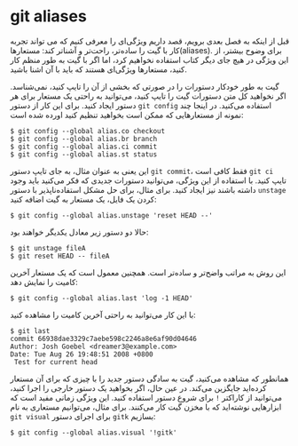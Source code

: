 # git aliases
قبل از اینکه به فصل بعدی برویم، قصد داریم ویژگی‌ای را معرفی کنیم که می تواند تجربه کار با گیت را ساده‌تر، راحت‌تر و آشناتر کند: مستعارها(aliases). برای وضوح بیشتر، از این ویژگی در هیچ جای دیگر کتاب استفاده نخواهیم کرد، اما اگر با گیت به طور منظم کار کنید، مستعار‌ها ویژگی‌ای هستند که باید با آن اشنا باشید.

گیت به طور خودکار دستورات را در صورتی که بخشی از آن را تایپ کنید، نمی‌شناسد. اگر نخواهید کل متن دستورات گیت را تایپ کنید، می‌توانید به راحتی یک مستعار برای هر دستور ایجاد کنید. برای این کار از دستور ``` git config ``` استفاده می‌کنید. در اینجا چند نمونه از مستعارهایی که ممکن است بخواهید تنظیم کنید اورده شده است:
```
$ git config --global alias.co checkout
$ git config --global alias.br branch
$ git config --global alias.ci commit
$ git config --global alias.st status
```
این یعنی به عنوان مثال،  به جای تایپ دستور ``` git commit ```، فقط کافی است ``` git ci ``` تایپ کنید. با استفاده از این ویژگی، می‌توانید دستورات جدیدی که فکر می‌کنید باید وجود داشته باشند نیز ایجاد کنید. برای مثال، برای حل مشکل استفاده‌ناپذیر با دستور ``` unstage ``` کردن یک فایل، یک مستعار به گیت اضافه کنید:
```
$ git config --global alias.unstage 'reset HEAD --'
```
حالا دو دستور زیر معادل یکدیگر خواهند بود:
```
$ git unstage fileA
$ git reset HEAD -- fileA
```
این روش به مراتب واضح‌تر و ساده‌تر است. همچنین معمول است که یک مستعار آخرین کامیت را نمایش دهد:
```
$ git config --global alias.last 'log -1 HEAD'
```
با این کار می‌توانید به راحتی آخرین کامیت را مشاهده کنید:
```
$ git last
commit 66938dae3329c7aebe598c2246a8e6af90d04646
Author: Josh Goebel <dreamer3@example.com>
Date: Tue Aug 26 19:48:51 2008 +0800
 Test for current head
```
همانطور که مشاهده می‌کنید، گیت به سادگی دستور جدید را با چیزی که برای آن مستعار کرده‌اید جایگزین می‌کند. در عین حال، اگر بخواهید یک دستور خارجی را اجرا کنید، می‌توانید از کاراکتر ```!``` برای شروع دستور استفاده کنید. این ویژگی زمانی مفید است که ابزارهایی نوشته‌اید که با مخزن گیت کار می‌کنند. برای مثال، می‌توانیم مستعاری به نام ``` git visual ``` برای اجرای دستور ``` gitk ``` بسازیم:
```
$ git config --global alias.visual '!gitk'
```
